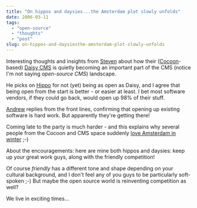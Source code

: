 ```yaml
---
title: "On hippos and daysies...the Amsterdam plot slowly unfolds"
date: 2006-03-11
tags: 
  - "open-source"
  - "thoughts"
  - "post"
slug: on-hippos-and-daysiesthe-amsterdam-plot-slowly-unfolds
---
```


Interesting thoughts and insights from [Steven](http://blog.outerthought.org/articles/2006/03/10/daisy-press-sighting-the-heat-is-on) about how their ([Cocoon](http://cocoon.apache.org)\-based) [Daisy CMS](http://cocoondev.org/daisy) is quietly becoming an important part of the CMS (notice I'm not saying _open-source CMS_) landscape.

He picks on [Hippo](http://www.hippocms.org/) for not (yet) being as open as Daisy, and I agree that being open from the start is better - or easier at least. I bet most software vendors, if they could go back, would open up 98% of their stuff.

[Andrew](http://www.andrewsavory.com/blog/archives/001071.html) replies from the front lines, confirming that opening up existing software is hard work. But apparently they're getting there!

Coming late to the party is much harder - and this explains why several people from the Cocoon and CMS space suddenly [love Amsterdam in winter](http://codeconsult.ch/bertrand/archives/000620.html) ;-)

About the encouragements: here are mine both hippos and daysies: keep up your great work guys, along with the friendly competition!

Of course _friendly_ has a different tone and shape depending on your cultural background, and I don't feel any of you guys to be particularly soft-spoken ;-) But maybe the open source world is reinventing competition as well?

We live in exciting times...
